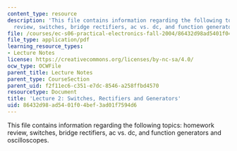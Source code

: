 ```yaml
---
content_type: resource
description: 'This file contains information regarding the following topics: homework
  review, switches, bridge rectifiers, ac vs. dc, and function generators and oscilloscopes.'
file: /courses/ec-s06-practical-electronics-fall-2004/86432d98ad5401f04bef3ad01f7594d6_MITEC_S06F04_lec02.pdf
file_type: application/pdf
learning_resource_types:
- Lecture Notes
license: https://creativecommons.org/licenses/by-nc-sa/4.0/
ocw_type: OCWFile
parent_title: Lecture Notes
parent_type: CourseSection
parent_uid: f2f11ec6-c351-e7dc-8546-a258ffbd4570
resourcetype: Document
title: 'Lecture 2: Switches, Rectifiers and Generators'
uid: 86432d98-ad54-01f0-4bef-3ad01f7594d6
---
```

This file contains information regarding the following topics: homework review, switches, bridge rectifiers, ac vs. dc, and function generators and oscilloscopes.